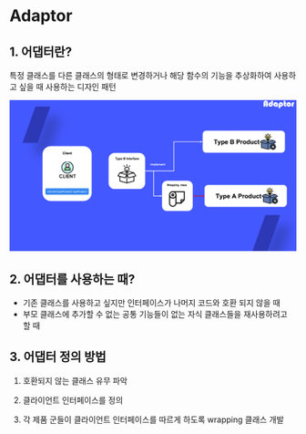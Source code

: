 # Adaptor

## 1. 어댑터란?

특정 클래스를 다른 클래스의 형태로 변경하거나 해당 함수의 기능을 추상화하여 사용하고 싶을 때 사용하는 디자인 패턴

![Untitled](adaptor/Untitled.png)

## 2. 어댑터를 사용하는 때?

- 기존 클래스를 사용하고 싶지만 인터페이스가 나머지 코드와 호환 되지 않을 때
- 부모 클래스에 추가할 수 없는 공통 기능들이 없는 자식 클래스들을 재사용하려고 할 때

## 3.  어댑터 정의 방법

1) 호환되지 않는 클래스 유무 파악

2) 클라이언트 인터페이스를 정의

3) 각 제품 군들이 클라이언트 인터페이스를 따르게 하도록 wrapping 클래스 개발